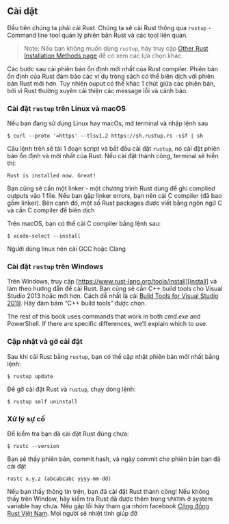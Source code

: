 ## Cài dặt

Đầu tiên chúng ta phải cài Rust. Chúng ta sẽ cài Rust thông qua `rustup` - Command line tool 
quản lý phiên bản Rust và các tool liên quan.

> Note: Nếu bạn không muốn dùng `rustup`, hãy truy cập
> [Other Rust Installation Methods page][otherinstall] để có xem các lựa chọn khác.

[otherinstall]: https://forge.rust-lang.org/infra/other-installation-methods.html

Các bước sau cài phiên bản ổn định mới nhất của Rust compiler. Phiên bản ổn định của Rust đảm bảo các ví
dụ trong sách có thể biên dịch với phiên bản Rust mới hơn. Tuy nhiên ouput có thể khác 1 chút giữa
các phiên bản, bởi vì Rust thường xuyên cải thiện các message lỗi và cảnh báo.

### Cài đặt `rustup` trên Linux và macOS

Nếu bạn đang sử dụng Linux hay macOs, mở terminal và nhập lệnh sau

```console
$ curl --proto '=https' --tlsv1.2 https://sh.rustup.rs -sSf | sh
```

Câu lệnh trên sẽ tải 1 đoạn script và bắt đầu cài đặt `rustup`, nó cài đặt phiên bản ổn định và mới 
nhất của Rust. Nếu cài đặt thành công, terminal sẽ hiển thị:

```text
Rust is installed now. Great!
```

Bạn cũng sẽ cần một linker - một chương trình Rust dùng để ghi complied outputs vào 1 file.
Nếu bạn gặp linker errors, bạn nên cài C compiler (đã bao gồm linker). Bên cạnh đó, một số
Rust packages được viết bằng ngôn ngữ C và cần C compiler để biên dịch

Trên macOS, bạn có thể cài C compiler bằng lệnh sau:

```console
$ xcode-select --install
```

Người dùng linux nên cài GCC hoặc Clang

### Cài đặt `rustup` trên Windows

Trên Windows, truy cập [https://www.rust-lang.org/tools/install][install] và làm theo 
hướng dẫn để cài Rust. Bạn cũng sẽ cần C++ build tools cho Visual Studio 2013 hoặc mới hơn. 
Cách dễ nhất là cài [Build Tools for Visual Studio 2019][visualstudio]. Hãy đảm bảm “C++ build tools”
được chọn.

[install]: https://www.rust-lang.org/tools/install
[visualstudio]: https://visualstudio.microsoft.com/visual-cpp-build-tools/

The rest of this book uses commands that work in both *cmd.exe* and PowerShell.
If there are specific differences, we’ll explain which to use.

### Cập nhật và gỡ cài đặt

Sau khi cài Rust bằng `rustup`, bạn có thể cập nhật phiên bản mới nhất bằng lệnh:

```console
$ rustup update
```

Để gỡ cài đặt Rust và `rustup`, chạy dòng lệnh:

```console
$ rustup self uninstall
```

### Xử lý sự cố

Để kiểm tra bạn đã cài đặt Rust đúng chưa:

```console
$ rustc --version
```

Bạn sẽ thấy phiên bản, commit hash, và ngày commit cho phiên bản bạn đã cài đặt

```text
rustc x.y.z (abcabcabc yyyy-mm-dd)
```

Nếu bạn thấy thông tin trên, bạn đã cài đặt Rust thành công! Nếu không thấy trên Window, 
hãy kiểm tra Rust đã được thêm trong `%PATH%` ở system variable hay chưa.
Nếu gặp lỗi hãy tham gia nhóm facebook [Cộng đồng Rust Việt Nam][facebook]. Mọi người sẽ nhiệt tình giúp đỡ

[facebook]: https://www.facebook.com/groups/546307380433651


